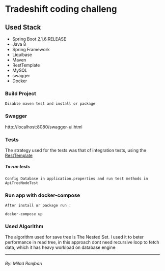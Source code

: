 # Tradeshift coding challeng

## Used Stack 

   * Spring Boot 2.1.6.RELEASE
   * Java 8
   * Spring Framework
   * Liquibase
   * Maven
   * RestTemplate
   * MySQL
   * swagger
   * Docker

### Build Project

```
Disable maven test and install or package
```
### Swagger

http://localhost:8080/swagger-ui.html

### Tests
The strategy used for the tests was that of integration tests, using the [RestTemplate](https://docs.spring.io/spring-android/docs/current/reference/html/rest-template.html)

##### To run tests
```
Config Database in application.properties and run test methods in ApiTreeNodeTest
```

### Run app with docker-compose
```
After install or package run :
```
```
docker-compose up
```

### Used Algorithm
The algorithm used for save tree is The Nested Set. I used it to beter performance in read tree, in this approach dont need recursive loop to fetch data, which it has heavy workload on database engine 

_____

###### By: Milad Ranjbari